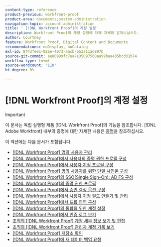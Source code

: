 ```yaml
---
content-type: reference
product-previous: workfront-proof
product-area: documents;system-administration
navigation-topic: account-administration
title: ' [!DNL Workfront Proof]의 계정 설정'
description: Workfront Proof의 계정 설정에 대해 자세히 알아보십시오.
author: Courtney
feature: Workfront Proof, Digital Content and Documents
recommendations: noDisplay, noCatalog
exl-id: 8f43fee1-02ee-4073-aacb-653a11ad897b
source-git-commit: ae80999fc7ea7e35097560aa99baa435bcd31b74
workflow-type: tm+mt
source-wordcount: '110'
ht-degree: 0%

---
```


# [!DNL Workfront Proof]의 계정 설정

>[!IMPORTANT]
>
>이 문서는 독립 실행형 제품 [!DNL Workfront Proof]의 기능을 참조합니다. [!DNL Adobe Workfront] 내부의 증명에 대한 자세한 내용은 [증명](../../../review-and-approve-work/proofing/proofing.md)을 참조하십시오.

이 섹션에는 다음 문서가 포함됩니다.

* [ [!DNL Workfront Proof] 명의 사용자 관리](../../../workfront-proof/wp-acct-admin/account-settings/manage-wp-users.md)
* [ [!DNL Workfront Proof]에서 사용자의 증명 권한 프로필 구성](../../../workfront-proof/wp-acct-admin/account-settings/config-user-pref-in-wp.md)
* [ [!DNL Workfront Proof]에서 사용자 지정 프로필 구성](../../../workfront-proof/wp-acct-admin/account-settings/configure-custom-profiles.md)
* [ [!DNL Workfront Proof] 명의 사용자를 위한 단일 사인온 구성](../../../workfront-proof/wp-acct-admin/account-settings/configure-sso-for-wp-users.md)
* [ [!DNL Workfront Proof]의 SSO(Single Sign-On): AD FS 구성](../../../workfront-proof/wp-acct-admin/account-settings/sso-in-wp-adfs-configuration.md)
* [ [!DNL Workfront Proof]의 증명 권한 프로필](../../../workfront-proof/wp-acct-admin/account-settings/proof-perm-profiles-in-wp.md)
* [ [!DNL Workfront Proof]에서 승인 결정 옵션 구성](../../../workfront-proof/wp-acct-admin/account-settings/configure-approval-decision-in-wp.md)
* [ [!DNL Workfront Proof]에서 사용자 지정 필드 만들기 및 관리](../../../workfront-proof/wp-acct-admin/account-settings/create-and-manage-custom-fields.md)
* [ [!DNL Workfront Proof]에서 드롭 영역 구성](../../../workfront-proof/wp-acct-admin/account-settings/configure-dropzone-in-wp.md)
* [ [!DNL Workfront Proof]의 통합을 위한 계정 설정](../../../workfront-proof/wp-acct-admin/account-settings/integrations-account-setup.md)
* [ [!DNL Workfront Proof]에서 인증 로그 보기](../../../workfront-proof/wp-acct-admin/account-settings/view-auth-logs-in-wp.md)
* [조직의  [!DNL Workfront Proof] 계정 세부 정보 보기 및 편집](../../../workfront-proof/wp-acct-admin/account-settings/view-edit-org-wp-acct-details.md)
* [조직의  [!DNL Workfront Proof] 관리자 계정 기록 보기](../../../workfront-proof/wp-acct-admin/account-settings/view-org-wp-acct-history.md)
* [ [!DNL Workfront Proof] 저장소 확인](../../../workfront-proof/wp-acct-admin/account-settings/check-workfront-proof-storage.md)
* [ [!DNL Workfront Proof]에 새 데이터 백업 요청](../../../workfront-proof/wp-acct-admin/account-settings/request-new-data-backup-in-wp.md)
